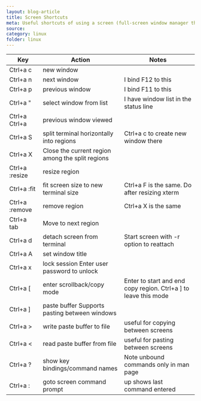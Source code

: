 ```yaml
---
layout: blog-article
title: Screen Shortcuts
meta: Useful shortcuts of using a screen (full-screen window manager that multiplexes a physical terminal between several processes, typically interactive shells)
source:
category: linux
folder: linux
---
```


| Key |  Action |  Notes |
|-----|---------|--------|
|Ctrl+a c |new window || 
|Ctrl+a n |next window |I bind F12 to this |
|Ctrl+a p |previous window |I bind F11 to this |
|Ctrl+a " |select window from list |I have window list in the status line |
|Ctrl+a Ctrl+a |previous window viewed|| 	 	 
|Ctrl+a S |split terminal horizontally into regions| Ctrl+a c to create new window there|
|Ctrl+a X |Close the current region among the split regions ||
|Ctrl+a :resize| resize region ||
|Ctrl+a :fit |fit screen size to new terminal size |Ctrl+a F is the same. Do after resizing xterm |
|Ctrl+a :remove	|remove region |Ctrl+a X is the same |
|Ctrl+a tab |Move to next region ||
|Ctrl+a d |detach screen from terminal |Start screen with -r option to reattach |
|Ctrl+a A |set window title ||
|Ctrl+a x |lock session	Enter user password to unlock ||
|Ctrl+a [ |enter scrollback/copy mode |Enter to start and end copy region. Ctrl+a ] to leave this mode |
|Ctrl+a ] |paste buffer	Supports pasting between windows ||
|Ctrl+a > |write paste buffer to file |useful for copying between screens |
|Ctrl+a < |read paste buffer from file |useful for pasting between screens |
|Ctrl+a ? |show key bindings/command names |Note unbound commands only in man page |
|Ctrl+a : |goto screen command prompt |up shows last command entered |


